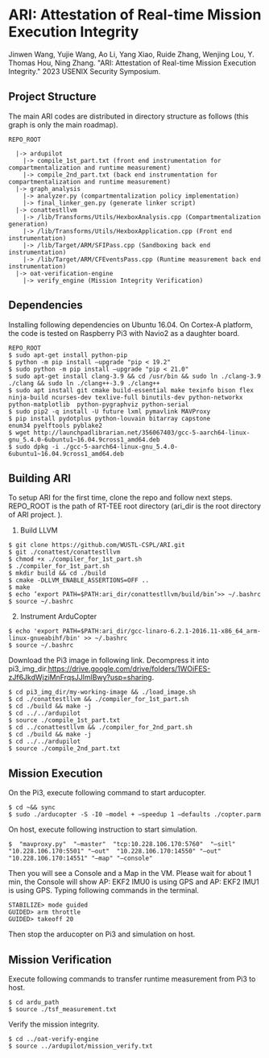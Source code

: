 
# ARI: Attestation of Real-time Mission Execution Integrity

Jinwen Wang, Yujie Wang, Ao Li, Yang Xiao, Ruide Zhang, Wenjing Lou, Y. Thomas Hou, Ning Zhang. "ARI: Attestation of Real-time Mission Execution Integrity." 2023 USENIX Security Symposium.

## Project Structure
The main ARI codes are distributed in directory structure as follows (this graph is only the main roadmap).
```
REPO_ROOT

  |-> ardupilot
    |-> compile_1st_part.txt (front end instrumentation for compartmentalization and runtime measurement)
    |-> compile_2nd_part.txt (back end instrumentation for compartmentalization and runtime measurement)
  |-> graph_analysis
    |-> analyzer.py (compartmentalization policy implementation)
    |-> final_linker_gen.py (generate linker script)
  |-> conattestllvm
    |-> /lib/Transforms/Utils/HexboxAnalysis.cpp (Compartmentalization generation)
    |-> /lib/Transforms/Utils/HexboxApplication.cpp (Front end instrumentation)
    |-> /lib/Target/ARM/SFIPass.cpp (Sandboxing back end instrumentation)
    |-> /lib/Target/ARM/CFEventsPass.cpp (Runtime measurement back end instrumentation)    
  |-> oat-verification-engine
    |-> verify_engine (Mission Integrity Verification)
```
## Dependencies
Installing following dependencies on Ubuntu 16.04. On Cortex-A platform, the code is tested on Raspberry Pi3 with Navio2 as a daughter board.
```
REPO_ROOT
$ sudo apt-get install python-pip  
$ python -m pip install –upgrade "pip < 19.2"  
$ sudo python -m pip install –upgrade "pip < 21.0"  
$ sudo apt-get install clang-3.9 && cd /usr/bin && sudo ln ./clang-3.9 ./clang && sudo ln ./clang++-3.9 ./clang++  
$ sudo apt install git cmake build-essential make texinfo bison flex ninja-build ncurses-dev texlive-full binutils-dev python-networkx  python-matplotlib  python-pygraphviz python-serial  
$ sudo pip2 -q install -U future lxml pymavlink MAVProxy  
$ pip install pydotplus python-louvain bitarray capstone  
enum34 pyelftools pyblake2  
$ wget http://launchpadlibrarian.net/356067403/gcc-5-aarch64-linux-gnu_5.4.0-6ubuntu1~16.04.9cross1_amd64.deb  
$ sudo dpkg -i ./gcc-5-aarch64-linux-gnu_5.4.0-6ubuntu1~16.04.9cross1_amd64.deb
```
## Building ARI
To setup ARI for the first time, clone the repo and follow next steps. REPO_ROOT is the path of RT-TEE root directory (ari_dir  is the root directory of ARI project. ).
1. Build LLVM
```
$ git clone https://github.com/WUSTL-CSPL/ARI.git  
$ git ./conattest/conattestllvm 
$ chmod +x ./compiler_for_1st_part.sh  
$ ./compiler_for_1st_part.sh  
$ mkdir build && cd ./build  
$ cmake -DLLVM_ENABLE_ASSERTIONS=OFF ..  
$ make  
$ echo ’export PATH=$PATH:ari_dir/conattestllvm/build/bin’>> ~/.bashrc  
$ source ~/.bashrc
```

2. Instrument ArduCopter
 
```
$ echo 'export PATH=$PATH:ari_dir/gcc-linaro-6.2.1-2016.11-x86_64_arm-linux-gnueabihf/bin' >> ~/.bashrc
$ source ~/.bashrc
```
Download the Pi3 image in following link. Decompress it into  pi3_img_dir.https://drive.google.com/drive/folders/1WOiFES-zJf6JkdWjziMnFrqsJJlmlBwy?usp=sharing.  
```
$ cd pi3_img_dir/my-working-image && ./load_image.sh
$ cd ./conattestllvm && ./compiler_for_1st_part.sh  
$ cd ./build && make -j  
$ cd ../../ardupilot  
$ source ./compile_1st_part.txt  
$ cd ../conattestllvm && ./compiler_for_2nd_part.sh  
$ cd ./build && make -j  
$ cd ../../ardupilot  
$ source ./compile_2nd_part.txt
```

## Mission Execution
On the Pi3, execute following command to start arducopter.
```
$ cd ~&& sync  
$ sudo ./arducopter -S -I0 –model + –speedup 1 –defaults ./copter.parm
```

On host, execute following instruction to start simulation.
```
$  "mavproxy.py"  "–master"  "tcp:10.228.106.170:5760"  "–sitl" "10.228.106.170:5501" "–out"  "10.228.106.170:14550" "–out"  "10.228.106.170:14551" "–map" "–console"
```

Then you will see a  Console  and a  Map  in the VM. Please  wait for about 1 min, the  Console  will show  AP: EKF2 IMU0  is using GPS  and  AP: EKF2 IMU1 is using GPS.  Typing following commands in the terminal.  

```
STABILIZE> mode guided  
GUIDED> arm throttle  
GUIDED> takeoff 20
```
Then stop the arducopter on Pi3 and simulation on host.

## Mission Verification
Execute following commands to transfer runtime measurement from Pi3 to host.
```
$ cd ardu_path  
$ source ./tsf_measurement.txt
```

Verify the mission integrity.
```
$ cd ../oat-verify-engine  
$ source ../ardupilot/mission_verify.txt
```
